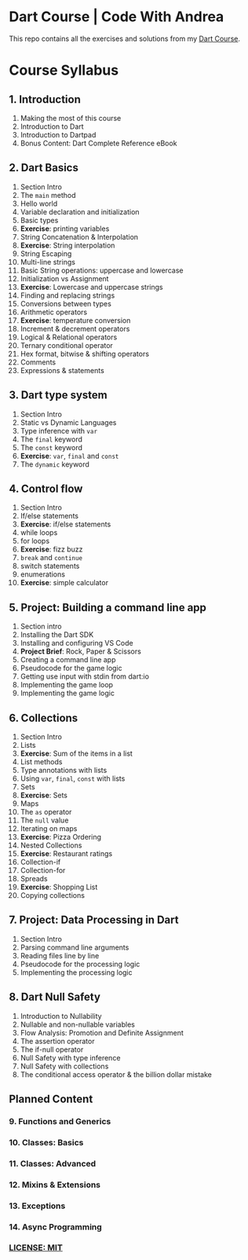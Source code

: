 # Dart Course | Code With Andrea

This repo contains all the exercises and solutions from my [Dart Course](https://nnbd.me/dart).

# Course Syllabus

## 1. Introduction

1. Making the most of this course
2. Introduction to Dart
3. Introduction to Dartpad
4. Bonus Content: Dart Complete Reference eBook

## 2. Dart Basics

1. Section Intro
2. The `main` method
3. Hello world
4. Variable declaration and initialization
5. Basic types
6. **Exercise**: printing variables
7. String Concatenation & Interpolation
8. **Exercise**: String interpolation
9. String Escaping
10. Multi-line strings
11. Basic String operations: uppercase and lowercase
12. Initialization vs Assignment
13. **Exercise**: Lowercase and uppercase strings
14. Finding and replacing strings
15. Conversions between types
16. Arithmetic operators
17. **Exercise**: temperature conversion
18. Increment & decrement operators
19. Logical & Relational operators
20. Ternary conditional operator
21. Hex format, bitwise & shifting operators
22. Comments
23. Expressions & statements


## 3. Dart type system

1. Section Intro
2. Static vs Dynamic Languages
3. Type inference with `var`
4. The `final` keyword
5. The `const` keyword
6. **Exercise**: `var`, `final` and `const`
7. The `dynamic` keyword

## 4. Control flow

1. Section Intro
2. If/else statements
3. **Exercise**: if/else statements
4. while loops
5. for loops
6. **Exercise**: fizz buzz
7. `break` and `continue`
8. switch statements
9.  enumerations
10. **Exercise**: simple calculator

## 5. Project: Building a command line app

1. Section intro
2. Installing the Dart SDK
3. Installing and configuring VS Code
4. **Project Brief**: Rock, Paper & Scissors
5. Creating a command line app
6. Pseudocode for the game logic
7. Getting use input with stdin from dart:io
8. Implementing the game loop
9. Implementing the game logic

## 6. Collections

1. Section Intro
2. Lists
3. **Exercise**: Sum of the items in a list
4. List methods
5. Type annotations with lists
6. Using `var`, `final`, `const` with lists
7. Sets
8. **Exercise**: Sets
9.  Maps
10. The `as` operator
11. The `null` value
12. Iterating on maps
13. **Exercise**: Pizza Ordering
14. Nested Collections
15. **Exercise**: Restaurant ratings
16. Collection-if
17. Collection-for
18. Spreads
19. **Exercise**: Shopping List
20. Copying collections

## 7. Project: Data Processing in Dart

1. Section Intro
2. Parsing command line arguments
3. Reading files line by line
4. Pseudocode for the processing logic
5. Implementing the processing logic

## 8. Dart Null Safety

1. Introduction to Nullability
2. Nullable and non-nullable variables
3. Flow Analysis: Promotion and Definite Assignment
4. The assertion operator
5. The if-null operator
6. Null Safety with type inference
7. Null Safety with collections
8. The conditional access operator & the billion dollar mistake

## Planned Content

### 9. Functions and Generics

### 10. Classes: Basics

### 11. Classes: Advanced

### 12. Mixins & Extensions

### 13. Exceptions

### 14. Async Programming


### [LICENSE: MIT](LICENSE)


